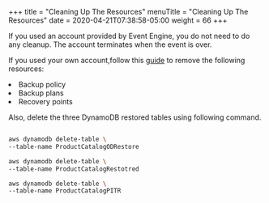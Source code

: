+++
title = "Cleaning Up The Resources"
menuTitle = "Cleaning Up The Resources"
date = 2020-04-21T07:38:58-05:00
weight = 66
+++

If you used an account provided by Event Engine, you do not need to do any cleanup. The account terminates when the event is over.

If you used your own account,follow this [guide](https://docs.aws.amazon.com/aws-backup/latest/devguide/gs-cleanup-resources.html) to remove the following resources:


<li> Backup policy </li>
<li> Backup plans </li>
<li> Recovery points  </li>

Also, delete the three DynamoDB restored tables using following command.

```bash

aws dynamodb delete-table \
--table-name ProductCatalogODRestore

aws dynamodb delete-table \
--table-name ProductCatalogRestotred

aws dynamodb delete-table \
--table-name ProductCatalogPITR


```
